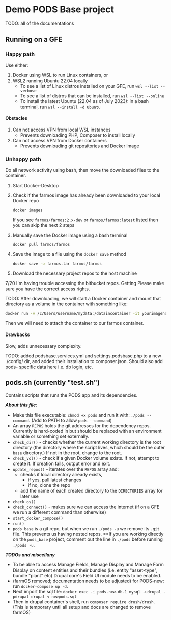 # Demo PODS Base project

TODO: all of the documentations

## Running on a GFE

### Happy path

Use either:

1. Docker using WSL to run Linux containers, or
2. WSL2 running Ubuntu 22.04 locally
   - To see a list of Linux distros installed on your GFE, run `wsl --list --verbose`
   - To see a list of distros that can be installed, run `wsl --list --online`
   - To install the latest Ubuntu (22.04 as of July 2023): in a bash terminal, run `wsl --install -d Ubuntu`

#### Obstacles

1. Can not access VPN from local WSL instances
   - Prevents downloading PHP, Composer to install locally
2. Can not access VPN from Docker containers
   - Prevents downloading git repositories and Docker image

### Unhappy path

Do all network activity using bash, then move the downloaded files to the container.

1. Start Docker-Desktop

1. Check if the farmos image has already been downloaded to your local Docker repo

    ```bash
    docker images
    ```

    If you see `farmos/farmos:2.x-dev` or `farmos/farmos:latest` listed then you can skip the next 2 steps

1. Manually save the Docker image using a bash terminal

    ```bash
    docker pull farmos/farmos
    ```

1. Save the image to a file using the `docker save` method

    ```bash
    docker save -o farmos.tar farmos/farmos
    ```

1. Download the necessary project repos to the host machine

7/20 I'm having trouble accessing the bitbucket repos. Getting Please make sure you have the correct access rights.

TODO: After downloading, we will start a Docker container and mount that directory as a volume in the container with something like:

```bash
docker run -v /c/Users/username/mydata:/dataincontainer -it yourimagename /bin/bash
```

Then we will need to attach the container to our farmos container.

#### Drawbacks

Slow, adds unnecessary complexity.


TODO: added podsbase.services.yml and settings.podsbase.php to a new ./config/ dir, and added their installation to composer.json. Should also add pods-
specific data here i.e. db login, etc.

## pods.sh (currently "test.sh")

Contains scripts that runs the PODS app and its dependencies.

***About this file***:

- Make this file executable: `chmod +x pods` and run it with: `./pods --command`. (Add to PATH to allow `pods --command`)
- An array `REPOS` holds the git addresses for the dependency repos. Currently is hard-coded in but should be replaced with an environment variable or something set externally.
- `check_dir()` - checks whether the current working directory is the root directory (the directory where the script lives, which should be the outer `base` directory.) If not in the root, change to the root.
- `check_vol()` - check if a given Docker volume exists. If not, attempt to create it. If creation fails, output error and exit.
- `update_repos()` - iterates over the `REPOS` array and:
  - checks if local directory already exists,
    - if yes, pull latest changes
    - if no, clone the repo
  - add the name of each created directory to the `DIRECTORIES` array for later use
- `check_os()`
- `check_connect()` - makes sure we can access the internet (if on a GFE we run a different command than otherwise)
- `start_docker_compose()`
- `run()`
- `pods_base` is a git repo, but when we run `./pods -u` we remove its `.git` file. This prevents us having nested repos. **If you are working directly on the `pods_base` project, comment out the line in `./pods` before running `./pods -u`.

***TODOs and miscellany***

- To be able to access Manage Fields, Manage Display and Manage Form Display on content entities and their bundles (i.e. entity "asset-type", bundle "plant" etc) Drupal core's Field UI module needs to be enabled. 
- (farmOS removed; documentation needs to be adjusted) for PODS-new: run `docker-compose up -d`. 
- Next import the sql file: `docker exec -i pods-new-db-1 mysql -udrupal -pdrupal drupal < newpods.sql`
- Then in drupal container's shell, run `composer require drush/drush`. (This is temporary until all setup and docs are changed to remove farmOS)
